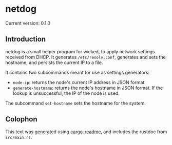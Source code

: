 # netdog

Current version: 0.1.0

## Introduction

netdog is a small helper program for wicked, to apply network settings received from DHCP.  It
generates `/etc/resolv.conf`, generates and sets the hostname, and persists the current IP to a
file.

It contains two subcommands meant for use as settings generators:
* `node-ip`: returns the node's current IP address in JSON format
* `generate-hostname`: returns the node's hostname in JSON format. If the lookup is unsuccessful, the IP of the node is used.

The subcommand `set-hostname` sets the hostname for the system.

## Colophon

This text was generated using [cargo-readme](https://crates.io/crates/cargo-readme), and includes the rustdoc from `src/main.rs`.